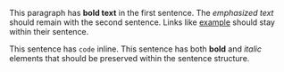 This paragraph has **bold text** in the first sentence. The *emphasized text* should remain with the second sentence. Links like [example](http://example.com) should stay within their sentence.

This sentence has `code` inline. This sentence has both **bold** and *italic* elements that should be preserved within the sentence structure.